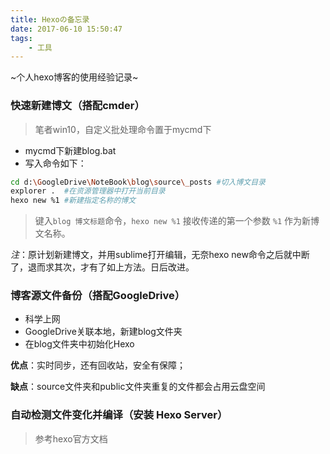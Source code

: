 ```yaml
---
title: Hexoの备忘录
date: 2017-06-10 15:50:47
tags: 
	- 工具
---
```


~个人hexo博客的使用经验记录~

### 快速新建博文（搭配cmder）

> 笔者win10，自定义批处理命令置于mycmd下

- mycmd下新建blog.bat
- 写入命令如下：

```bash
cd d:\GoogleDrive\NoteBook\blog\source\_posts #切入博文目录
explorer .  #在资源管理器中打开当前目录
hexo new %1 #新建指定名称的博文
```
> 键入`blog 博文标题`命令，`hexo new %1` 接收传递的第一个参数 `%1` 作为新博文名称。
 
*注*：原计划新建博文，并用sublime打开编辑，无奈hexo new命令之后就中断了，退而求其次，才有了如上方法。日后改进。

### 博客源文件备份（搭配GoogleDrive）

- 科学上网
- GoogleDrive关联本地，新建blog文件夹
- 在blog文件夹中初始化Hexo

**优点**：实时同步，还有回收站，安全有保障；

**缺点**：source文件夹和public文件夹重复的文件都会占用云盘空间

### 自动检测文件变化并编译（安装 Hexo Server）
> 参考hexo官方文档